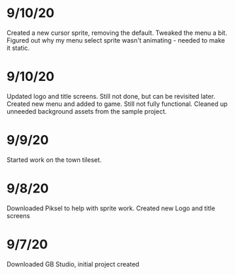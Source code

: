 # 9/10/20
Created a new cursor sprite, removing the default.
Tweaked the menu a bit.
Figured out why my menu select sprite wasn't animating - needed to make it static.

# 9/10/20
Updated logo and title screens. Still not done, but can be revisited later.
Created new menu and added to game. Still not fully functional.
Cleaned up unneeded background assets from the sample project.

# 9/9/20
Started work on the town tileset.

# 9/8/20
Downloaded Piksel to help with sprite work.
Created new Logo and title screens

# 9/7/20
Downloaded GB Studio, initial project created
